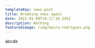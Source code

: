 ```yaml
---
templateKey: news-post
title: Breaking news again
date: 2021-01-09T19:17:20.245Z
description: Nothing
featuredimage: /img/maura-rodrigues.png
---
```

abcde